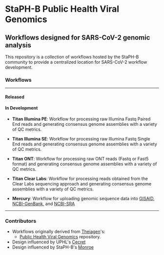 # StaPH-B Public Health Viral Genomics

## Workflows designed for SARS-CoV-2 genomic analysis
This repository is a collection of workflows hosted by the StaPH-B community to provide a centralized location for SARS-CoV-2 workflow development.
### Workflows
* **
#### Released

#### In Development
* **Titan Illumina PE**: Workflow for processing raw Illumina Fastq Paired End reads and generating consensus genome assemblies with a variety of QC metrics.  

* **Titan Illumina SE**: Workflow for processing raw Illumina Fastq Single End reads and generating consensus genome assemblies with a variety of QC metrics.  

* **Titan ONT**: Workflow for processing raw ONT reads (Fastq or Fast5 format) and generating consensus genome assemblies with a variety of QC metrics.  

* **Titan Clear Labs**: Workflow for processing reads obtained from the Clear Labs sequencing approach and generating consensus genome assemblies with a variety of QC metrics.
* **Mercury**: Workflow for uploading genomic sequence data into [GISAID](https://www.gisaid.org/), [NCBI-GenBank](https://www.ncbi.nlm.nih.gov/genbank/), and [NCBI-SRA](https://www.ncbi.nlm.nih.gov/sra/)
* **
### Contributors
* Workflows originally derived from [Theiagen](http://www.theiagen.com/)'s:
  * [Public Health Viral Genomics](https://github.com/theiagen/public_health_viral_genomics) repository.
* Design influenced by UPHL's [Cecret](https://github.com/UPHL-BioNGS/Cecret)
* Design influenced by StaPH-B's [Monroe](https://staph-b.github.io/staphb_toolkit/workflow_docs/monroe/)
